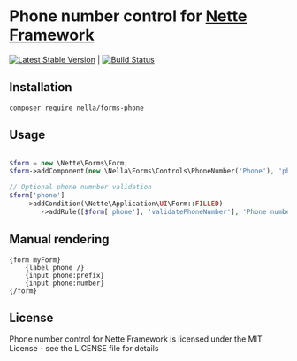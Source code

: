 Phone number control for [Nette Framework](http://nette.org)
=============================================================================================

[![Latest Stable Version](https://poser.pugx.org/nella/forms-phone/v/stable.png)](https://packagist.org/packages/nella/forms-phone) | [![Build Status](https://travis-ci.org/nella/forms-phone.png?branch=master)](https://travis-ci.org/nella/forms-phone)

Installation
------------

```
composer require nella/forms-phone
```

Usage
------

```php

$form = new \Nette\Forms\Form;
$form->addComponent(new \Nella\Forms\Controls\PhoneNumber('Phone'), 'phone');

// Optional phone numnber validation
$form['phone']
	->addCondition(\Nette\Application\UI\Form::FILLED)
		->addRule([$form['phone'], 'validatePhoneNumber'], 'Phone number is invalid');

```

Manual rendering
----------------

```smarty
{form myForm}
	{label phone /}
	{input phone:prefix}
	{input phone:number}
{/form}
```

License
-------
Phone number control for Nette Framework is licensed under the MIT License - see the LICENSE file for details
